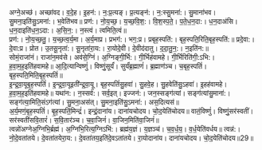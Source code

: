 

  
अग्ने॒अच्छ॑। अच्छा॑वद। व॒दे॒ह। इ॒हन॑:। न॒:प्र॒त्यङ्। प्र॒त्यङ्न॑:। न॒:स्सु॒मना॑:। सु॒माना॑भव। सु॒मना॒इति॑सु॒ऽमना॑:। भ॒वेति॑भव॥ प्रण॑:। नो॒य॒च्छ॒। य॒च्छ॒वि॒श॒:। वि॒श॒स्प॒ते॒। प॒ते॒ध॒न॒दा:। ध॒न॒दाअ॑सि। ध॒न॒दाइति॑ध॒न॒ऽदा:। अ॒सि॒न॒:। न॒स्त्वं। त्वमिति॒त्वं॥  
प्रण॑:। नो॒य॒च्छ॒तु॒। य॒च्छ॒त्व॒र्य॒मा। अ॒र्य॒माप्र। प्रभग॑:। भग॒:प्र। प्रबृह॒स्पति॑:। बृह॒स्पति॒रिति॒बृह॒स्पति॑:॥ प्रदे॒वा:। दे॒वा:प्र। प्रोत। उ॒तसू॒नृता॑:। सू॒नृता॑रा॒य:। रा॒योदे॒वी। दे॒वीद॑दातु। द॒दा॒तु॒न॒:। न॒इति॑न:॥  
सोमं॒राजा॑नं। राजा॑न॒मव॑से। अव॑से॒ग्निं। अ॒ग्निङ्गी॒र्भि:। गी॒र्भिह॑वामहे। गी॒र्भिरिति॑गी॒:ऽभि:। ह॒वा॒म॒ह॒इति॑हवामहे॥ आ॒दि॒त्यान्विष्णुं॑। विष्णुं॒सूर्यं॑। सुर्यं॑ब्र॒ह्माणं॑। ब्र॒ह्माण॑ञ्च। च॒बृह॒स्पतिं॑। बृह॒स्पति॒मिति॒बृह॒स्पतिं॑॥  
इ॒न्द्र॒वा॒यूबृह॒स्पतिं॑। इ॒न्द्र॒वा॒यूइती॑न्द्र॒वा॒यू। बृह॒स्पतिं॑सु॒हवा॑। सु॒हवे॒ह। सु॒हवेति॑सु॒ऽहवा॑। इ॒हह॑वामहे। ह॒वा॒म॒ह॒इति॑हवामहे॥ यथा॑न:। न॒स्सर्व॑:। सर्व॒इत्। इज्जन॑:। जन॒स्सङ्ग॑त्यां। सङ्ग॑त्यांसु॒माना॑:। सङ्ग॑त्या॒मिति॒संऽग॑त्यां। सु॒मना॒अस॑त्। सु॒मना॒इति॑सु॒ऽमना॑:। अस॒दित्यस॑॥  
अ॒र्य॒मणं॒बृह॒स्पतिं॑। बृ॒ह॒स्पतिं॒मिन्द्रं॑। इन्द्रं॒दाना॑य। दाना॑यचोदय। चो॒द॒येति॑चोदय॥ वातं॒विष्णुं॑। विष्णुं॒सर॑स्वतीं। सर॑स्वतींसवि॒तारं॑। स॒वि॒तार॑ञ्च। च॒वा॒जिनं॑। वा॒जिन॒मिति॑वा॒जिनं॑॥  
त्वन्नो॑अग्नेअ॒ग्निभि॒र्ब्रह्म॑। अ॒ग्निभि॒रित्य॒ग्निऽभि॑:। ब्रह्म॑य॒ज्ञं। य॒ज्ञञ्च॑। च॒व॒र्ध॒य॒। व॒र्ध॒येति॑वर्धय॥ त्वन्न॑:। नो॒दे॒वता॑तये। दे॒वता॑तयेरा॒य:। दे॒वता॑तय॒इति॑दे॒वऽता॑तये। रा॒योदाना॑य। दाना॑यचोदय। चो॒द॒येति॑चोदय॥29॥  
